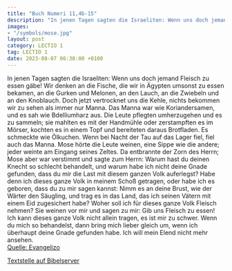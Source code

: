```yaml
---
title: "Buch Numeri 11,4b-15"
description: "In jenen Tagen sagten die Israeliten: Wenn uns doch jemand Fleisch zu essen gäbe! Wir denken an die Fische, die wir in Ägypten umsonst zu essen bekamen, an die Gurken und Melonen, an den Lauch, an die Zwiebeln und an den Knoblauch. Doch jetzt vertrocknet uns die Kehle, nichts bek...."
images:
- "/symbols/mose.jpg"
layout: post
category: LECTIO 1
tag: LECTIO 1
date: 2023-08-07 06:30:00 +0100
---
```

In jenen Tagen sagten die Israeliten: Wenn uns doch jemand Fleisch zu essen gäbe!
Wir denken an die Fische, die wir in Ägypten umsonst zu essen bekamen, an die Gurken und Melonen, an den Lauch, an die Zwiebeln und an den Knoblauch.
Doch jetzt vertrocknet uns die Kehle, nichts bekommen wir zu sehen als immer nur Manna.<!--more-->
Das Manna war wie Koriandersamen, und es sah wie Bdelliumharz aus.
Die Leute pflegten umherzugehen und es zu sammeln; sie mahlten es mit der Handmühle oder zerstampften es im Mörser, kochten es in einem Topf und bereiteten daraus Brotfladen. Es schmeckte wie Ölkuchen.
Wenn bei Nacht der Tau auf das Lager fiel, fiel auch das Manna.
Mose hörte die Leute weinen, eine Sippe wie die andere; jeder weinte am Eingang seines Zeltes. Da entbrannte der Zorn des Herrn; Mose aber war verstimmt
und sagte zum Herrn: Warum hast du deinen Knecht so schlecht behandelt, und warum habe ich nicht deine Gnade gefunden, dass du mir die Last mit diesem ganzen Volk auferlegst?
Habe denn ich dieses ganze Volk in meinem Schoß getragen, oder habe ich es geboren, dass du zu mir sagen kannst: Nimm es an deine Brust, wie der Wärter den Säugling, und trag es in das Land, das ich seinen Vätern mit einem Eid zugesichert habe?
Woher soll ich für dieses ganze Volk Fleisch nehmen? Sie weinen vor mir und sagen zu mir: Gib uns Fleisch zu essen!
Ich kann dieses ganze Volk nicht allein tragen, es ist mir zu schwer.
Wenn du mich so behandelst, dann bring mich lieber gleich um, wenn ich überhaupt deine Gnade gefunden habe. Ich will mein Elend nicht mehr ansehen.<br>
[Quelle: Evangelizo](https://evangeliumtagfuertag.org/DE/gospel)

[Textstelle auf Bibelserver](https://www.bibleserver.com/EU/4.Mose11,4b-15)
